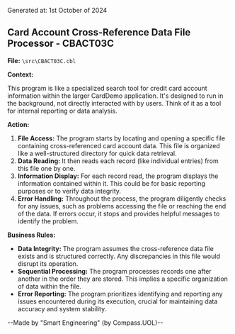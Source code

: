 Generated at: 1st October of 2024

## Card Account Cross-Reference Data File Processor - CBACT03C

**File:**  `\src\CBACT03C.cbl`

**Context:**

This program is like a specialized search tool for credit card account information within the larger CardDemo application. It's designed to run in the background, not directly interacted with by users. Think of it as a tool for internal reporting or data analysis.

**Action:**

1. **File Access:** The program starts by locating and opening a specific file containing cross-referenced card account data. This file is organized like a well-structured directory for quick data retrieval.
2. **Data Reading:** It then reads each record (like individual entries) from this file one by one.
3. **Information Display:**  For each record read, the program displays the information contained within it.  This could be for basic reporting purposes or to verify data integrity.
4. **Error Handling:** Throughout the process, the program diligently checks for any issues, such as problems accessing the file or reaching the end of the data. If errors occur, it stops and provides helpful messages to identify the problem.

**Business Rules:**

* **Data Integrity:** The program assumes the cross-reference data file exists and is structured correctly. Any discrepancies in this file would disrupt its operation.
* **Sequential Processing:** The program processes records one after another in the order they are stored. This implies a specific organization of data within the file.
* **Error Reporting:** The program prioritizes identifying and reporting any issues encountered during its execution, crucial for maintaining data accuracy and system stability.

--Made by "Smart Engineering" (by Compass.UOL)--